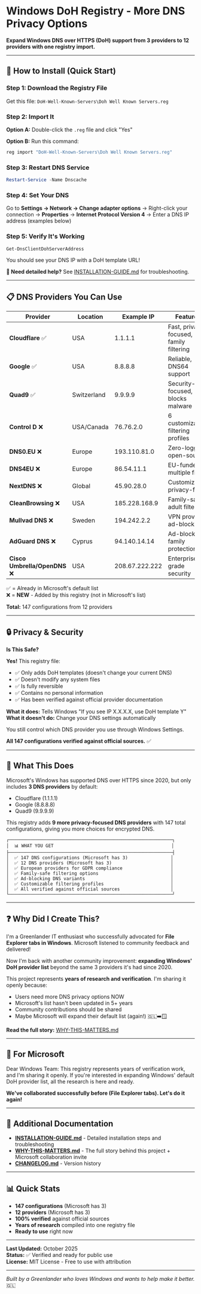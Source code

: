 # Windows DoH Registry - More DNS Privacy Options

**Expand Windows DNS over HTTPS (DoH) support from 3 providers to 12 providers with one registry import.**

---

## 🚀 How to Install (Quick Start)

### Step 1: Download the Registry File
Get this file: `DoH-Well-Known-Servers\Doh Well Known Servers.reg`

### Step 2: Import It
**Option A:** Double-click the `.reg` file and click "Yes"

**Option B:** Run this command:
```powershell
reg import "DoH-Well-Known-Servers\Doh Well Known Servers.reg"
```

### Step 3: Restart DNS Service
```powershell
Restart-Service -Name Dnscache
```

### Step 4: Set Your DNS
Go to **Settings → Network → Change adapter options** → Right-click your connection → **Properties** → **Internet Protocol Version 4** → Enter a DNS IP address (examples below)

### Step 5: Verify It's Working
```powershell
Get-DnsClientDohServerAddress
```

You should see your DNS IP with a DoH template URL!

**📖 Need detailed help?** See [INSTALLATION-GUIDE.md](INSTALLATION-GUIDE.md) for troubleshooting.

---

## 📋 DNS Providers You Can Use

| Provider | Location | Example IP | Features |
|----------|----------|------------|----------|
| **Cloudflare** ✅ | USA | 1.1.1.1 | Fast, privacy-focused, family filtering |
| **Google** ✅ | USA | 8.8.8.8 | Reliable, DNS64 support |
| **Quad9** ✅ | Switzerland | 9.9.9.9 | Security-focused, blocks malware |
| **Control D** ❌ | USA/Canada | 76.76.2.0 | 6 customizable filtering profiles |
| **DNS0.EU** ❌ | Europe | 193.110.81.0 | Zero-logging, open-source |
| **DNS4EU** ❌ | Europe | 86.54.11.1 | EU-funded, multiple filters |
| **NextDNS** ❌ | Global | 45.90.28.0 | Customizable, privacy-first |
| **CleanBrowsing** ❌ | USA | 185.228.168.9 | Family-safe, adult filter |
| **Mullvad DNS** ❌ | Sweden | 194.242.2.2 | VPN provider, ad-blocking |
| **AdGuard DNS** ❌ | Cyprus | 94.140.14.14 | Ad-blocking, family protection |
| **Cisco Umbrella/OpenDNS** ❌ | USA | 208.67.222.222 | Enterprise-grade security |

✅ = Already in Microsoft's default list  
❌ = **NEW** - Added by this registry (not in Microsoft's list)

**Total:** 147 configurations from 12 providers

---

## 🔒 Privacy & Security

**Is This Safe?**

**Yes!** This registry file:
- ✅ Only adds DoH templates (doesn't change your current DNS)
- ✅ Doesn't modify any system files
- ✅ Is fully reversible
- ✅ Contains no personal information
- ✅ Has been verified against official provider documentation

**What it does:** Tells Windows "If you see IP X.X.X.X, use DoH template Y"  
**What it doesn't do:** Change your DNS settings automatically

You still control which DNS provider you use through Windows Settings.

**All 147 configurations verified against official sources.** ✅

---

## 🎯 What This Does

Microsoft's Windows has supported DNS over HTTPS since 2020, but only includes **3 DNS providers** by default:
- Cloudflare (1.1.1.1)
- Google (8.8.8.8)
- Quad9 (9.9.9.9)

This registry adds **9 more privacy-focused DNS providers** with 147 total configurations, giving you more choices for encrypted DNS.

```
┌─────────────────────────────────────────────────────────────┐
│  📊 WHAT YOU GET                                            │
├─────────────────────────────────────────────────────────────┤
│  ✅ 147 DNS configurations (Microsoft has 3)                │
│  ✅ 12 DNS providers (Microsoft has 3)                      │
│  ✅ European providers for GDPR compliance                  │
│  ✅ Family-safe filtering options                           │
│  ✅ Ad-blocking DNS variants                                │
│  ✅ Customizable filtering profiles                         │
│  ✅ All verified against official sources                   │
└─────────────────────────────────────────────────────────────┘
```

---

## ❓ Why Did I Create This?

I'm a Greenlander IT enthusiast who successfully advocated for **File Explorer tabs in Windows**. Microsoft listened to community feedback and delivered!

Now I'm back with another community improvement: **expanding Windows' DoH provider list** beyond the same 3 providers it's had since 2020.

This project represents **years of research and verification**. I'm sharing it openly because:
- Users need more DNS privacy options NOW
- Microsoft's list hasn't been updated in 5+ years
- Community contributions should be shared
- Maybe Microsoft will expand their default list (again!) 🇬🇱➡️🪟

**Read the full story:** [WHY-THIS-MATTERS.md](WHY-THIS-MATTERS.md)

---

## 🤝 For Microsoft

Dear Windows Team: This registry represents years of verification work, and I'm sharing it openly. If you're interested in expanding Windows' default DoH provider list, all the research is here and ready.

**We've collaborated successfully before (File Explorer tabs). Let's do it again!**

---

## 📖 Additional Documentation

- **[INSTALLATION-GUIDE.md](INSTALLATION-GUIDE.md)** - Detailed installation steps and troubleshooting
- **[WHY-THIS-MATTERS.md](WHY-THIS-MATTERS.md)** - The full story behind this project + Microsoft collaboration invite
- **[CHANGELOG.md](CHANGELOG.md)** - Version history

---

## 📊 Quick Stats

- **147 configurations** (Microsoft has 3)
- **12 providers** (Microsoft has 3)
- **100% verified** against official sources
- **Years of research** compiled into one registry file
- **Ready to use** right now

---

**Last Updated:** October 2025  
**Status:** ✅ Verified and ready for public use  
**License:** MIT License - Free to use with attribution

---

*Built by a Greenlander who loves Windows and wants to help make it better.* 🇬🇱

